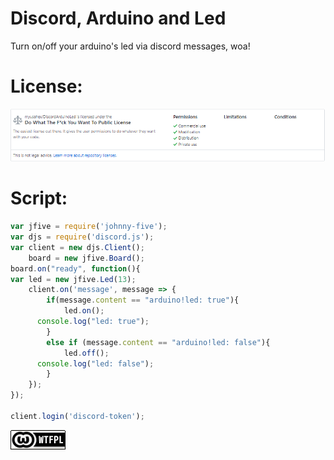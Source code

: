# Discord, Arduino and Led
Turn on/off your arduino's led via discord messages, woa!

# License:
<img src="wtfplss.png"/>



# Script:
```javascript
var jfive = require('johnny-five');
var djs = require('discord.js');
var client = new djs.Client();
    board = new jfive.Board();
board.on("ready", function(){
var led = new jfive.Led(13);
	client.on('message', message => {
		if(message.content == "arduino!led: true"){
			led.on();
      console.log("led: true");
		}
		else if (message.content == "arduino!led: false"){				
			led.off();
      console.log("led: false");
		}
	});
});

client.login('discord-token');
```
<img src="wtfpl.png" alt="WTFPL"/>
